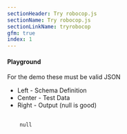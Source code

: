 ```yaml
---
sectionHeader: Try robocop.js
sectionName: Try robocop.js
sectionLinkName: tryrobocop
gfm: true
index: 1
---
```


#### Playground

For the demo these must be valid JSON
- Left - Schema Definition
- Center - Test Data
- Right - Output (null is good)

<div class="row">
	<div id="schema-editor" class="col-md-4" title="Schema Definition"></div>
	<div id="data-editor" class="col-md-4" title="Test Data"></div>
	<pre id="output" class="col-md-4" title="Output">
	<code>
	null
	</code>
	</pre>
</div>
